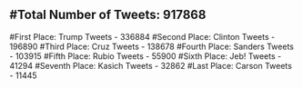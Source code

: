 #Total Number of Tweets: 917868 
---
#First Place: Trump Tweets - 336884
#Second Place: Clinton Tweets - 196890
#Third Place: Cruz Tweets - 138678
#Fourth Place: Sanders Tweets - 103915
#Fifth Place: Rubio Tweets - 55900
#Sixth Place: Jeb! Tweets - 41294
#Seventh Place: Kasich Tweets - 32862
#Last Place: Carson Tweets - 11445
